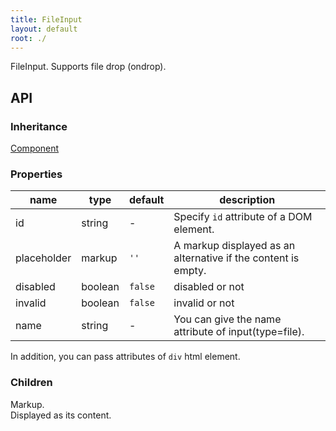 ```yaml
---
title: FileInput
layout: default
root: ./
---
```


FileInput. Supports file drop (ondrop).


API
--------

### Inheritance

[Component](component)

### Properties

| name | type | default | description |
| ---- | -- | ----------- | ---- |
| id | string | - | Specify `id` attribute of a DOM element. |
| placeholder | markup | `''` | A markup displayed as an alternative if the content is empty. |
| disabled | boolean | `false` | disabled or not |
| invalid | boolean | `false` | invalid or not |
| name | string | - | You can give the name attribute of input(type=file). |

In addition, you can pass attributes of `div` html element.

### Children

Markup.  
Displayed as its content.